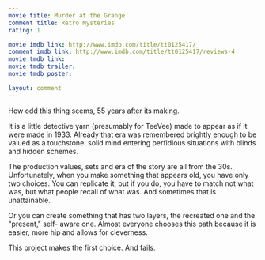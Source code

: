 ```yaml
---
movie title: Murder at the Grange
comment title: Retro Mysteries
rating: 1

movie imdb link: http://www.imdb.com/title/tt0125417/
comment imdb link: http://www.imdb.com/title/tt0125417/reviews-4
movie tmdb link: 
movie tmdb trailer: 
movie tmdb poster: 

layout: comment
---
```


How odd this thing seems, 55 years after its making.

It is a little detective yarn (presumably for TeeVee) made to appear as if it were made in 1933. Already that era was remembered brightly enough to be valued as a touchstone: solid mind entering perfidious situations with blinds and hidden schemes.

The production values, sets and era of the story are all from the 30s. Unfortunately, when you make something that appears old, you have only two choices. You can replicate it, but if you do, you have to match not what was, but what people recall of what was. And sometimes that is unattainable.

Or you can create something that has two layers, the recreated one and the "present," self- aware one. Almost everyone chooses this path because it is easier, more hip and allows for cleverness.

This project makes the first choice. And fails.